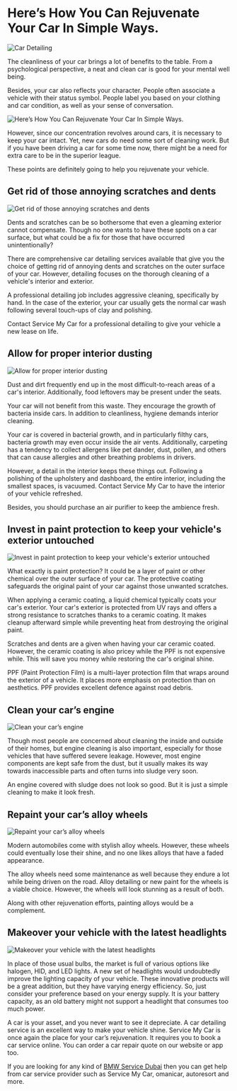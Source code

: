 # Here’s How You Can Rejuvenate Your Car In Simple Ways.

![Car Detailing](https://miro.medium.com/v2/resize:fit:720/format:webp/1*VIWkZvPwEMR8k2GSYYWDIg.jpeg)

The cleanliness of your car brings a lot of benefits to the table. From a psychological perspective, a neat and clean car is good for your mental well being.

Besides, your car also reflects your character. People often associate a vehicle with their status symbol.  People label you based on your clothing and car condition, as well as your sense of conversation.

![Here’s How You Can Rejuvenate Your Car In Simple Ways.](https://miro.medium.com/v2/resize:fit:720/format:webp/1*ndSHFHXrVCgBKl0PJTQI2w.jpeg)

However, since our concentration revolves around cars, it is necessary to keep your car intact. Yet, new cars do need some sort of cleaning work. But if you have been driving a car for some time now, there might be a need for extra care to be in the superior league.

These points are definitely going to help you rejuvenate your vehicle.

## Get rid of those annoying scratches and dents

![Get rid of those annoying scratches and dents](https://miro.medium.com/v2/resize:fit:720/format:webp/1*UfbFJr17CHcfFJfthFa9gw.jpeg)

Dents and scratches can be so bothersome that even a gleaming exterior cannot compensate. Though no one wants to have these spots on a car surface, but what could be a fix for those that have occurred unintentionally?

There are comprehensive car detailing services available that give you the choice of getting rid of annoying dents and scratches on the outer surface of your car. However, detailing focuses on the thorough cleaning of a vehicle's interior and exterior.

A professional detailing job includes aggressive cleaning, specifically by hand. In the case of the exterior, your car usually gets the normal car wash following several touch-ups of clay and polishing.

Contact Service My Car for a professional detailing to give your vehicle a new lease on life.

## Allow for proper interior dusting

![Allow for proper interior dusting](https://miro.medium.com/v2/resize:fit:720/format:webp/1*Xo0mTvI04imd36HsSKQwZQ.jpeg)

Dust and dirt frequently end up in the most difficult-to-reach areas of a car's interior. Additionally, food leftovers may be present under the seats.

Your car will not benefit from this waste. They encourage the growth of bacteria inside cars. In addition to cleanliness, hygiene demands interior cleaning.

Your car is covered in bacterial growth, and in particularly filthy cars, bacteria growth may even occur inside the air vents. Additionally, carpeting has a tendency to collect allergens like pet dander, dust, pollen, and others that can cause allergies and other breathing problems in drivers.

However, a detail in the interior keeps these things out. Following a polishing of the upholstery and dashboard, the entire interior, including the smallest spaces, is vacuumed. Contact Service My Car to have the interior of your vehicle refreshed.

Besides, you should purchase an air purifier to keep the ambience fresh.

## Invest in paint protection to keep your vehicle's exterior untouched

![Invest in paint protection to keep your vehicle's exterior untouched](https://miro.medium.com/v2/resize:fit:720/format:webp/1*h8n_Z-Q2W7M6xxHLTEpiQQ.jpeg)

What exactly is paint protection? It could be a layer of paint or other chemical over the outer surface of your car. The protective coating safeguards the original paint of your car against those unwanted scratches.

When applying a ceramic coating, a liquid chemical typically coats your car's exterior. Your car's exterior is protected from UV rays and offers a strong resistance to scratches thanks to a ceramic coating. It makes cleanup afterward simple while preventing heat from destroying the original paint.

Scratches and dents are a given when having your car ceramic coated. However, the ceramic coating is also pricey while the PPF is not expensive while. This will save you money while restoring the car's original shine.

PPF (Paint Protection Film) is a multi-layer protection film that wraps around the exterior of a vehicle. It places more emphasis on protection than on aesthetics. PPF provides excellent defence against road debris.

## Clean your car’s engine

![Clean your car’s engine](https://miro.medium.com/v2/resize:fit:720/format:webp/1*xVJ9s6KUJu4Zrr9yke1PNg.jpeg)

Though most people are concerned about cleaning the inside and outside of their homes, but engine cleaning is also important, especially for those vehicles that have suffered severe leakage. However, most engine components are kept safe from the dust, but it usually makes its way towards inaccessible parts and often turns into sludge very soon.

An engine covered with sludge does not look so good. But it is just a simple cleaning to make it look fresh.

## Repaint your car’s alloy wheels

![Repaint your car’s alloy wheels](https://miro.medium.com/v2/resize:fit:720/format:webp/1*cMe65GpFlP6NwKnBa2dPMQ.jpeg)

Modern automobiles come with stylish alloy wheels. However, these wheels could eventually lose their shine, and no one likes alloys that have a faded appearance.

The alloy wheels need some maintenance as well because they endure a lot while being driven on the road. Alloy detailing or new paint for the wheels is a viable choice. However, the wheels will look stunning as a result of both.

Along with other rejuvenation efforts, painting alloys would be a complement.

## Makeover your vehicle with the latest headlights

![Makeover your vehicle with the latest headlights](https://miro.medium.com/v2/resize:fit:720/format:webp/1*SXrSf9t8WHQNBIGuAuosGQ.jpeg)

In place of those usual bulbs, the market is full of various options like halogen, HID, and LED lights. A new set of headlights would undoubtedly improve the lighting capacity of your vehicle. These innovative products will be a great addition, but they have varying energy efficiency. So, just consider your preference based on your energy supply. It is your battery capacity, as an old battery might not support a headlight that consumes too much power.

A car is your asset, and you never want to see it depreciate. A car detailing service is an excellent way to make your vehicle shine. Service My Car is once again the place for your car’s rejuvenation. It requires you to book a car service online. You can order a car repair quote on our website or app too.

If you are looking for any kind of [BMW Service Dubai](https://servicemycar.com/uae/bmw-repair-dubai) then you can get help from car service provider such as Service My Car, omanicar, autoresort and more.
